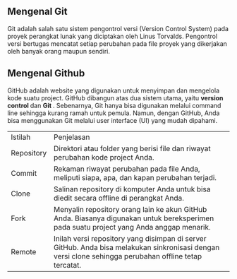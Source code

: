 <h2> Mengenal Git </h2>

Git adalah salah satu sistem pengontrol versi (Version Control System) pada proyek perangkat lunak yang diciptakan oleh Linus Torvalds. Pengontrol versi bertugas mencatat setiap perubahan pada file proyek yang dikerjakan oleh banyak orang maupun sendiri.

<h2> Mengenal Github </h2>

GitHub adalah website yang digunakan untuk menyimpan dan mengelola kode suatu project. GitHub dibangun atas dua sistem utama, yaitu <b> version control </b> dan <b> Git </b>. Sebenarnya, Git hanya bisa digunakan melalui command line sehingga kurang ramah untuk pemula. Namun, dengan GitHub, Anda bisa menggunakan Git melalui user interface (UI) yang mudah dipahami.

<table> 
    <tr>
        <td> Istilah </td>
        <td> Penjelasan </td>
    </tr>
    <tr>
        <td> Repository </td>
        <td> Direktori atau folder yang berisi file dan riwayat perubahan kode project Anda.  </td>
    </tr>
    <tr>
        <td> Commit </td>
        <td> Rekaman riwayat perubahan pada file Anda, meliputi siapa, apa, dan kapan perubahan terjadi.  </td>
    </tr>
    <tr>
        <td> Clone </td>
        <td> Salinan repository di komputer Anda untuk bisa diedit secara offline di perangkat Anda.  </td>
    </tr>
    <tr>
        <td> Fork </td>
        <td> Menyalin repository orang lain ke akun GitHub Anda. Biasanya digunakan untuk bereksperimen pada suatu project yang Anda anggap menarik.  </td>
    </tr>
    <tr>
        <td> Remote </td>
        <td> Inilah versi repository yang disimpan di server GitHub. Anda bisa melakukan sinkronisasi dengan versi clone sehingga perubahan offline tetap tercatat.  </td>
    </tr>

</table>

